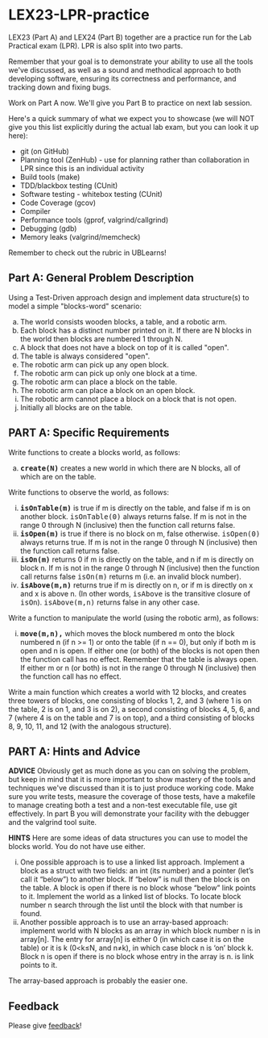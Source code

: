# LEX23-LPR-practice

LEX23 (Part A) and LEX24 (Part B) together are a practice run for the Lab Practical exam (LPR).  LPR is also split into two parts.

Remember that your goal is to demonstrate your ability to use all the tools we've discussed, as well as a sound and methodical approach to both developing software, ensuring its correctness and performance, and tracking down and fixing bugs.

Work on Part A now.  We'll give you Part B to practice on next lab session.

Here's a quick summary of what we expect you to showcase (we will NOT give you this list explicitly during the actual lab exam, but you can look it up here):
* git (on GitHub)
* Planning tool (ZenHub) - use for planning rather than collaboration in LPR since this is an individual activity
* Build tools (make)
* TDD/blackbox testing (CUnit)
* Software testing - whitebox testing (CUnit)
* Code Coverage (gcov)
* Compiler
* Performance tools (gprof, valgrind/callgrind)
* Debugging (gdb)
* Memory leaks (valgrind/memcheck)

Remember to check out the rubric in UBLearns!

## Part A: General Problem Description

Using a Test-Driven approach design and implement data structure(s) to model a simple "blocks-word" scenario:

 <ol type="a">
  <li>The world consists wooden blocks, a table, and a robotic arm.
  </li>

  <li>Each block has a distinct number printed on it.  If there are N
  blocks in the world then blocks are numbered 1 through N.
  </li>

  <li>A block that does not have a block on top of it is called "open".</li>

  <li>The table is always considered "open".</li>

  <li>The robotic arm can pick up any open block.</li>

  <li>The robotic arm can pick up only one block at a time.</li>

  <li>The robotic arm can place a block on the table.</li>

  <li>The robotic arm can place a block on an open block.</li>

  <li>The robotic arm cannot place a block on a block that is not open.</li>

  <li>Initially all blocks are on the table.</li>

  </ol>

## PART A: Specific Requirements
Write functions to create a blocks world, as follows:

  <ol type="a">
  <li><b><tt>create(N)</tt></b> creates a new world in which there are N blocks, all of
  which are on the table.
  </li>
  </ol>

  <p>Write functions to observe the world, as follows:</p>
  <ol type="i">
  <li><b><tt>isOnTable(m)</tt></b> is true if m is directly on the table, and false if m is on
  another block.  <tt>isOnTable(0)</tt> always returns false.  If m is not in the
  range 0 through N (inclusive) then the function call returns false.
  </li>

  <li><b><tt>isOpen(m)</tt></b> is true if there is no block on m, false otherwise.
  <tt>isOpen(0)</tt> always returns true.  If m is not in the range 0 through N
  (inclusive) then the function call returns false.
  </li>

  <li><b><tt>isOn(m)</tt></b> returns 0 if m is directly on the table, and n if m is directly
  on block n.  If m is not in the range 0 through N (inclusive) then the
  function call returns false <tt>isOn(m)</tt> returns m (i.e. an invalid block
  number).
  </li>

  <li><b><tt>isAbove(m,n)</tt></b> returns true if m is directly on n, or if m is directly
  on x and x is above n. (In other words, <tt>isAbove</tt> is the transitive
  closure of <tt>isOn</tt>).  <tt>isAbove(m,n)</tt> returns false in any other case.
  </li>

  </ol>

  <p>Write a function to manipulate the world (using the robotic arm), as
  follows:
  </p>

<ol type="i">
  <li><b><tt>move(m,n),</tt></b> which moves the block numbered m onto the block
  numbered n (if n >= 1) or onto the table (if n == 0), but only if both
  m is open and n is open.  If either one (or both) of the blocks is not
  open then the function call has no effect.  Remember that the table is
  always open.  If either m or n (or both) is not in the range 0 through
  N (inclusive) then the function call has no effect.
  </li>
  </ol>

  <p>
  Write a main function which creates a world with 12 blocks, and
  creates three towers of blocks, one consisting of blocks 1, 2, and 3
  (where 1 is on the table, 2 is on 1, and 3 is on 2), a second
  consisting of blocks 4, 5, 6, and 7 (where 4 is on the table and 7 is
  on top), and a third consisting of blocks 8, 9, 10, 11, and 12 (with
  the analogous structure).
 
 ## PART A: Hints and Advice</h4></div>
  <div class="panel-body">

  <p><b>ADVICE</b> Obviously get as much done as you can on solving the problem, but
  keep in mind that it is more important to show mastery of the tools
  and techniques we've discussed than it is to just produce working                                                                                                                     
  code.  Make sure you write tests, measure the coverage of those tests,                                                                                                                
  have a makefile to manage creating both a test and a non-test                                                                                                                         
  executable file, use git effectively.  In part B you will demonstrate                                                                                                                 
  your facility with the debugger and the valgrind tool suite.                                                                                                                          
  </p>                                                                                                                                                                                  
                                                                                                                                                                                        
  <p><b>HINTS</b> Here are some ideas of data structures you can use to model the blocks world.  You do not have use either.</p>                                                        
  <ol type="i"><li> One possible approach is to use a linked list                                                                                                                       
  approach.  Implement a block as a struct with two fields: an int (its                                                                                                                 
  number) and a pointer (let’s call it “below”) to another block.  If                                                                                                                   
  “below” is null then the block is on the table.  A block is open if                                                                                                                   
  there is no block whose “below” link points to it.  Implement the                                                                                                                     
  world as a linked list of blocks.  To locate block number n search through                                                                                                            
  the list until the block with that number is found.</li>                                                                                                                              
                                                                                                                                                                                        
  <li>Another possible approach is to use an array-based approach:                                                                                                                      
  implement world with N blocks as an array in which block number n is                                                                                                                  
  in array[n].  The entry for array[n] is either 0 (in which case it is                                                                                                                 
  on the table) or it is k (0&lt;k&le;N, and n&ne;k), in which case                                                                                                                     
  block n is ‘on’ block k.  Block n is open if there is no block whose                                                                                                                  
  entry in the array is n. is link points to it.</li>                                                                                                                                   
  </ol>                                                                                                                                                                                 
  The array-based approach is probably the easier one.    
  
  ## Feedback
  Please give [feedback](https://docs.google.com/forms/d/e/1FAIpQLSfNikO7hn7rqANVoRDZOtV8eupjtkbjplI0W5oGkeOx7RO1vA/viewform?usp=sf_link)!
  

